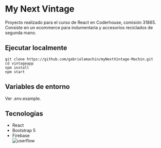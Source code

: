 # My Next Vintage

Proyecto realizado para el curso de React en Coderhouse, comisión 31865. Consiste en un ecommerce para indumentaria y accesorios reciclados de segunda mano.



## Ejecutar localmente
```
git clone https://github.com/gabrielamachin/myNextVintage-Machin.git  
cd vintageapp  
npm install  
npm start
```

## Variables de entorno
Ver .env.example.

## Tecnologías
* React  
* Bootstrap 5  
* Firebase  
![userflow](https://user-images.githubusercontent.com/55659433/179110466-8d11ebf6-5e34-45b8-b617-64a5987b27f9.gif)
